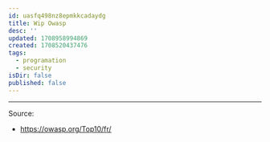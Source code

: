 ```yaml
---
id: uasfq498nz8epmkkcadaydg
title: Wip Owasp
desc: ''
updated: 1708958994869
created: 1708520437476
tags:
  - programation
  - security
isDir: false
published: false
---
```



--- 

Source:
- https://owasp.org/Top10/fr/
